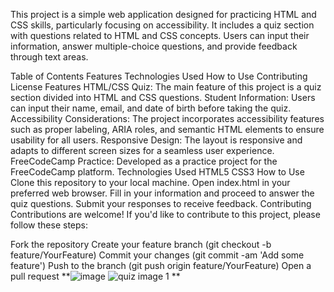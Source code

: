 This project is a simple web application designed for practicing HTML and CSS skills, particularly focusing on accessibility. It includes a quiz section with questions related to HTML and CSS concepts. Users can input their information, answer multiple-choice questions, and provide feedback through text areas.

Table of Contents
Features
Technologies Used
How to Use
Contributing
License
Features
HTML/CSS Quiz: The main feature of this project is a quiz section divided into HTML and CSS questions.
Student Information: Users can input their name, email, and date of birth before taking the quiz.
Accessibility Considerations: The project incorporates accessibility features such as proper labeling, ARIA roles, and semantic HTML elements to ensure usability for all users.
Responsive Design: The layout is responsive and adapts to different screen sizes for a seamless user experience.
FreeCodeCamp Practice: Developed as a practice project for the FreeCodeCamp platform.
Technologies Used
HTML5
CSS3
How to Use
Clone this repository to your local machine.
Open index.html in your preferred web browser.
Fill in your information and proceed to answer the quiz questions.
Submit your responses to receive feedback.
Contributing
Contributions are welcome! If you'd like to contribute to this project, please follow these steps:

Fork the repository
Create your feature branch (git checkout -b feature/YourFeature)
Commit your changes (git commit -am 'Add some feature')
Push to the branch (git push origin feature/YourFeature)
Open a pull request
**![image](https://github.com/santiagoprogramador99/QUIZ/assets/112513439/1d38d016-7eac-41b0-9599-e8ed3ea7d870)
![quiz image 1](https://github.com/santiagoprogramador99/QUIZ/assets/112513439/f7c61559-6981-4be1-ac8e-a682a1af9e82)
**
